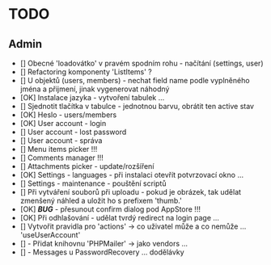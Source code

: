 # TODO

## Admin

* [] Obecné 'loadovátko' v pravém spodním rohu - načítání (settings, user)
* [] Refactoring komponenty 'ListItems' ?
* [] U objektů (users, members) - nechat field name podle vyplněného jména a přijmení, jinak vygenerovat náhodný
* [OK] Instalace jazyka - vytvoření tabulek ...
* [] Sjednotit tlačítka v tabulce - jednotnou barvu, obrátit ten active stav
* [OK] Heslo - users/members
* [OK] User account - login
* [] User account - lost password
* [] User account - správa
* [] Menu items picker !!!
* [] Comments manager !!!
* [] Attachments picker - update/rozšíření
* [OK] Settings - languages - při instalaci otevřít potvrzovací okno ...
* [] Settings - maintenance - pouštění scriptů
* [] Při vytváření souborů při uploadu - pokud je obrázek, tak udělat zmenšený náhled a uložit ho s prefixem 'thumb.'
* [OK] ***BUG*** - přesunout confirm dialog pod AppStore !!!
* [OK] Při odhlašování - udělat tvrdý redirect na login page ...
* [] Vytvořit pravidla pro 'actions' -> co uživatel může a co nemůže ... 'useUserAccount'
* [] - Přidat knihovnu 'PHPMailer' -> jako vendors ...
* [] - Messages u PasswordRecovery ... dodělávky

